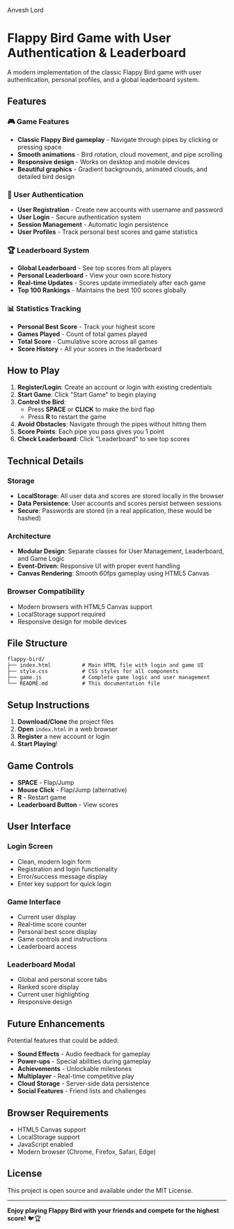 Anvesh Lord
# Flappy Bird Game with User Authentication & Leaderboard

A modern implementation of the classic Flappy Bird game with user authentication, personal profiles, and a global leaderboard system.

## Features

### 🎮 Game Features
- **Classic Flappy Bird gameplay** - Navigate through pipes by clicking or pressing space
- **Smooth animations** - Bird rotation, cloud movement, and pipe scrolling
- **Responsive design** - Works on desktop and mobile devices
- **Beautiful graphics** - Gradient backgrounds, animated clouds, and detailed bird design

### 👤 User Authentication
- **User Registration** - Create new accounts with username and password
- **User Login** - Secure authentication system
- **Session Management** - Automatic login persistence
- **User Profiles** - Track personal best scores and game statistics

### 🏆 Leaderboard System
- **Global Leaderboard** - See top scores from all players
- **Personal Leaderboard** - View your own score history
- **Real-time Updates** - Scores update immediately after each game
- **Top 100 Rankings** - Maintains the best 100 scores globally

### 📊 Statistics Tracking
- **Personal Best Score** - Track your highest score
- **Games Played** - Count of total games played
- **Total Score** - Cumulative score across all games
- **Score History** - All your scores in the leaderboard

## How to Play

1. **Register/Login**: Create an account or login with existing credentials
2. **Start Game**: Click "Start Game" to begin playing
3. **Control the Bird**: 
   - Press **SPACE** or **CLICK** to make the bird flap
   - Press **R** to restart the game
4. **Avoid Obstacles**: Navigate through the pipes without hitting them
5. **Score Points**: Each pipe you pass gives you 1 point
6. **Check Leaderboard**: Click "Leaderboard" to see top scores

## Technical Details

### Storage
- **LocalStorage**: All user data and scores are stored locally in the browser
- **Data Persistence**: User accounts and scores persist between sessions
- **Secure**: Passwords are stored (in a real application, these would be hashed)

### Architecture
- **Modular Design**: Separate classes for User Management, Leaderboard, and Game Logic
- **Event-Driven**: Responsive UI with proper event handling
- **Canvas Rendering**: Smooth 60fps gameplay using HTML5 Canvas

### Browser Compatibility
- Modern browsers with HTML5 Canvas support
- LocalStorage support required
- Responsive design for mobile devices

## File Structure

```
flappy-bird/
├── index.html          # Main HTML file with login and game UI
├── style.css           # CSS styles for all components
├── game.js             # Complete game logic and user management
└── README.md           # This documentation file
```

## Setup Instructions

1. **Download/Clone** the project files
2. **Open** `index.html` in a web browser
3. **Register** a new account or login
4. **Start Playing**!

## Game Controls

- **SPACE** - Flap/Jump
- **Mouse Click** - Flap/Jump (alternative)
- **R** - Restart game
- **Leaderboard Button** - View scores

## User Interface

### Login Screen
- Clean, modern login form
- Registration and login functionality
- Error/success message display
- Enter key support for quick login

### Game Interface
- Current user display
- Real-time score counter
- Personal best score display
- Game controls and instructions
- Leaderboard access

### Leaderboard Modal
- Global and personal score tabs
- Ranked score display
- Current user highlighting
- Responsive design

## Future Enhancements

Potential features that could be added:
- **Sound Effects** - Audio feedback for gameplay
- **Power-ups** - Special abilities during gameplay
- **Achievements** - Unlockable milestones
- **Multiplayer** - Real-time competitive play
- **Cloud Storage** - Server-side data persistence
- **Social Features** - Friend lists and challenges

## Browser Requirements

- HTML5 Canvas support
- LocalStorage support
- JavaScript enabled
- Modern browser (Chrome, Firefox, Safari, Edge)

## License

This project is open source and available under the MIT License.

---

**Enjoy playing Flappy Bird with your friends and compete for the highest score!** 🐦🏆

